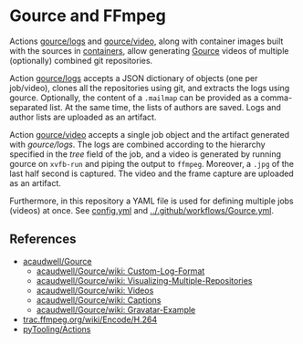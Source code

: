 # Gource and FFmpeg

Actions [gource/logs](logs) and [gource/video](video), along with container images built with the sources in [containers](containers),
allow generating [Gource](https://gource.io/) videos of multiple (optionally) combined git repositories.

Action [gource/logs](logs) accepts a JSON dictionary of objects (one per job/video), clones all the repositories using git,
and extracts the logs using gource.
Optionally, the content of a `.mailmap` can be provided as a comma-separated list.
At the same time, the lists of authors are saved.
Logs and author lists are uploaded as an artifact.

Action [gource/video](video) accepts a single job object and the artifact generated with *gource/logs*.
The logs are combined according to the hierarchy specified in the *tree* field of the job, and a video is generated by
running gource on `xvfb-run` and piping the output to `ffmpeg`.
Moreover, a `.jpg` of the last half second is captured.
The video and the frame capture are uploaded as an artifact.

Furthermore, in this repository a YAML file is used for defining multiple jobs (videos) at once.
See [config.yml](config.yml) and [../.github/workflows/Gource.yml](../.github/workflows/Gource.yml).

## References

- [acaudwell/Gource](https://github.com/acaudwell/Gource)
  - [acaudwell/Gource/wiki: Custom-Log-Format](https://github.com/acaudwell/Gource/wiki/Custom-Log-Format)
  - [acaudwell/Gource/wiki: Visualizing-Multiple-Repositories](https://github.com/acaudwell/Gource/wiki/Visualizing-Multiple-Repositories)
  - [acaudwell/Gource/wiki: Videos](https://github.com/acaudwell/Gource/wiki/Videos)
  - [acaudwell/Gource/wiki: Captions](https://github.com/acaudwell/Gource/wiki/Captions)
  - [acaudwell/Gource/wiki: Gravatar-Example](https://github.com/acaudwell/Gource/wiki/Gravatar-Example)
- [trac.ffmpeg.org/wiki/Encode/H.264](https://trac.ffmpeg.org/wiki/Encode/H.264)
- [pyTooling/Actions](https://github.com/pyTooling/Actions)
